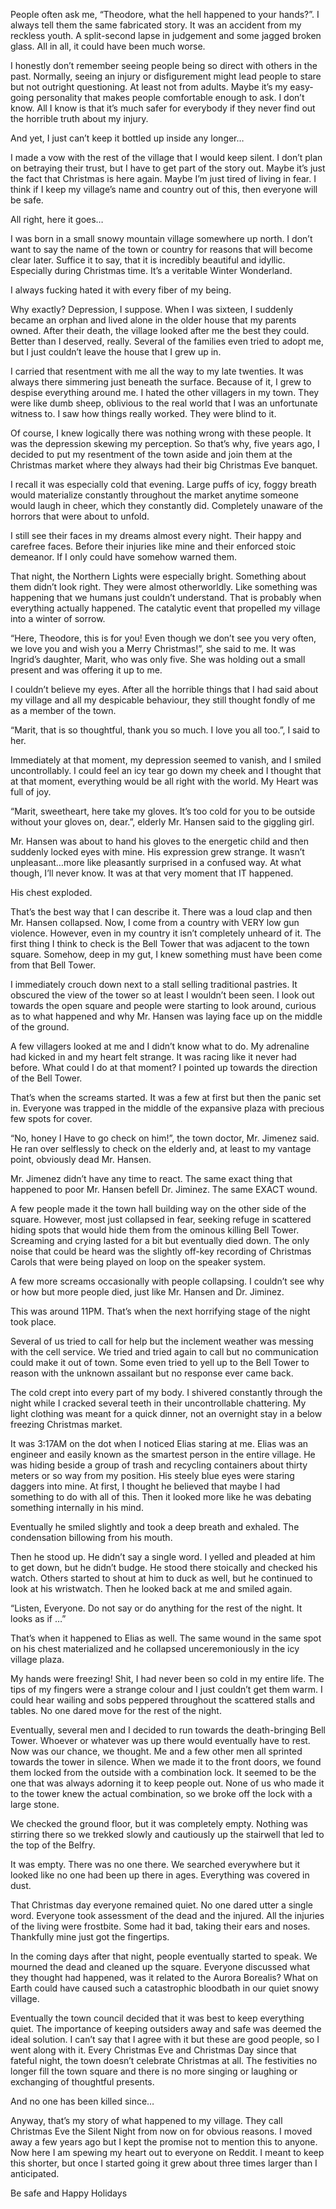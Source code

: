 People often ask me, “Theodore, what the hell happened to your hands?”. I always tell them the same fabricated story. It was an accident from my reckless youth. A split-second lapse in judgement and some jagged broken glass. All in all, it could have been much worse.

I honestly don’t remember seeing people being so direct with others in the past. Normally, seeing an injury or disfigurement might lead people to stare but not outright questioning. At least not from adults. Maybe it’s my easy-going personality that makes people comfortable enough to ask. I don’t know. All I know is that it’s much safer for everybody if they never find out the horrible truth about my injury. 

And yet, I just can’t keep it bottled up inside any longer… 

I made a vow with the rest of the village that I would keep silent. I don’t plan on betraying their trust, but I have to get part of the story out. Maybe it’s just the fact that Christmas is here again. Maybe I’m just tired of living in fear. I think if I keep my village’s name and country out of this, then everyone will be safe.

All right, here it goes…

I was born in a small snowy mountain village somewhere up north. I don’t want to say the name of the town or country for reasons that will become clear later. Suffice it to say, that it is incredibly beautiful and idyllic. Especially during Christmas time. It’s a veritable Winter Wonderland.

I always fucking hated it with every fiber of my being.

Why exactly? Depression, I suppose. When I was sixteen, I suddenly became an orphan and lived alone in the older house that my parents owned. After their death, the village looked after me the best they could. Better than I deserved, really. Several of the families even tried to adopt me, but I just couldn’t leave the house that I grew up in. 

I carried that resentment with me all the way to my late twenties. It was always there simmering just beneath the surface. Because of it, I grew to despise everything around me. I hated the other villagers in my town. They were like dumb sheep, oblivious to the real world that I was an unfortunate witness to. I saw how things really worked. They were blind to it.

Of course, I knew logically there was nothing wrong with these people. It was the depression skewing my perception. So that’s why, five years ago, I decided to put my resentment of the town aside and join them at the Christmas market where they always had their big Christmas Eve banquet.

I recall it was especially cold that evening. Large puffs of icy, foggy breath would materialize constantly throughout the market anytime someone would laugh in cheer, which they constantly did. Completely unaware of the horrors that were about to unfold.

I still see their faces in my dreams almost every night. Their happy and carefree faces. Before their injuries like mine and their enforced stoic demeanor. If I only could have somehow warned them.

That night, the Northern Lights were especially bright. Something about them didn’t look right. They were almost otherworldly. Like something was happening that we humans just couldn’t understand. That is probably when everything actually happened. The catalytic event that propelled my village into a winter of sorrow.

“Here, Theodore, this is for you! Even though we don’t see you very often, we love you and wish you a Merry Christmas!”, she said to me. It was Ingrid’s daughter, Marit, who was only five. She was holding out a small present and was offering it up to me. 

I couldn’t believe my eyes. After all the horrible things that I had said about my village and all my despicable behaviour, they still thought fondly of me as a member of the town.

“Marit, that is so thoughtful, thank you so much. I love you all too.”, I said to her.

Immediately at that moment, my depression seemed to vanish, and I smiled uncontrollably. I could feel an icy tear go down my cheek and I thought that at that moment, everything would be all right with the world. My Heart was full of joy.

“Marit, sweetheart, here take my gloves. It’s too cold for you to be outside without your gloves on, dear.”, elderly Mr. Hansen said to the giggling girl. 

Mr. Hansen was about to hand his gloves to the energetic child and then suddenly locked eyes with mine. His expression grew strange. It wasn’t unpleasant…more like pleasantly surprised in a confused way. At what though, I’ll never know. It was at that very moment that IT happened.

His chest exploded.

That’s the best way that I can describe it. There was a loud clap and then Mr. Hansen collapsed. Now, I come from a country with VERY low gun violence. However, even in my country it isn’t completely unheard of it. The first thing I think to check is the Bell Tower that was adjacent to the town square. Somehow, deep in my gut, I knew something must have been come from that Bell Tower.

I immediately crouch down next to a stall selling traditional pastries. It obscured the view of the tower so at least I wouldn’t been seen. I look out towards the open square and people were starting to look around, curious as to what happened and why Mr. Hansen was laying face up on the middle of the ground. 

A few villagers looked at me and I didn’t know what to do. My adrenaline had kicked in and my heart felt strange.  It was racing like it never had before. What could I do at that moment? I pointed up towards the direction of the Bell Tower.

That’s when the screams started. It was a few at first but then the panic set in. Everyone was trapped in the middle of the expansive plaza with precious few spots for cover. 

“No, honey I Have to go check on him!”, the town doctor, Mr. Jimenez said. He ran over selflessly to check on the elderly and, at least to my vantage point, obviously dead Mr. Hansen.

Mr. Jimenez didn’t have any time to react. The same exact thing that happened to poor Mr. Hansen befell Dr. Jiminez. The same EXACT wound.

A few people made it the town hall building way on the other side of the square. However, most just collapsed in fear, seeking refuge in scattered hiding spots that would hide them from the ominous killing Bell Tower. Screaming and crying lasted for a bit but eventually died down. The only noise that could be heard was the slightly off-key recording of Christmas Carols that were being played on loop on the speaker system.

A few more screams occasionally with people collapsing. I couldn’t see why or how but more people died, just like Mr. Hansen and Dr. Jiminez. 

This was around 11PM. That’s when the next horrifying stage of the night took place.

Several of us tried to call for help but the inclement weather was messing with the cell service. We tried and tried again to call but no communication could make it out of town. Some even tried to yell up to the Bell Tower to reason with the unknown assailant but no response ever came back.

The cold crept into every part of my body. I shivered constantly through the night while I cracked several teeth in their uncontrollable chattering. My light clothing was meant for a quick dinner, not an overnight stay in a below freezing Christmas market. 

It was 3:17AM on the dot when I noticed Elias staring at me. Elias was an engineer and easily known as the smartest person in the entire village. He was hiding beside a group of trash and recycling containers about thirty meters or so way from my position. His steely blue eyes were staring daggers into mine. At first, I thought he believed that maybe I had something to do with all of this. Then it looked more like he was debating something internally in his mind. 

Eventually he smiled slightly and took a deep breath and exhaled. The condensation billowing from his mouth.

Then he stood up. He didn’t say a single word. I yelled and pleaded at him to get down, but he didn’t budge. He stood there stoically and checked his watch. Others started to shout at him to duck as well, but he continued to look at his wristwatch. Then he looked back at me and smiled again. 

“Listen, Everyone. Do not say or do anything for the rest of the night. It looks as if …”

That’s when it happened to Elias as well. The same wound in the same spot on his chest materialized and he collapsed unceremoniously in the icy village plaza.

My hands were freezing! Shit, I had never been so cold in my entire life. The tips of my fingers were a strange colour and I just couldn’t get them warm. I could hear wailing and sobs peppered throughout the scattered stalls and tables. No one dared move for the rest of the night. 

Eventually, several men and I decided to run towards the death-bringing Bell Tower. Whoever or whatever was up there would eventually have to rest. Now was our chance, we thought. Me and a few other men all sprinted towards the tower in silence. When we made it to the front doors, we found them locked from the outside with a combination lock. It seemed to be the one that was always adorning it to keep people out. None of us who made it to the tower knew the actual combination, so we broke off the lock with a large stone.

We checked the ground floor, but it was completely empty. Nothing was stirring there so we trekked slowly and cautiously up the stairwell that led to the top of the Belfry.

It was empty. There was no one there. We searched everywhere but it looked like no one had been up there in ages.  Everything was covered in dust.  

That Christmas day everyone remained quiet. No one dared utter a single word. Everyone took assessment of the dead and the injured. All the injuries of the living were frostbite. Some had it bad, taking their ears and noses. Thankfully mine just got the fingertips. 

In the coming days after that night, people eventually started to speak.  We mourned the dead and cleaned up the square. Everyone discussed what they thought had happened, was it related to the Aurora Borealis? What on Earth could have caused such a catastrophic bloodbath in our quiet snowy village. 

Eventually the town council decided that it was best to keep everything quiet. The importance of keeping outsiders away and safe was deemed the ideal solution. I can’t say that I agree with it but these are good people, so I went along with it. Every Christmas Eve and Christmas Day since that fateful night, the town doesn’t celebrate Christmas at all. The festivities no longer fill the town square and there is no more singing or laughing or exchanging of thoughtful presents. 

And no one has been killed since…

Anyway, that’s my story of what happened to my village. They call Christmas Eve the Silent Night from now on for obvious reasons. I moved away a few years ago but I kept the promise not to mention this to anyone. Now here I am spewing my heart out to everyone on Reddit. I meant to keep this shorter, but once I started going it grew about three times larger than I anticipated.

Be safe and Happy Holidays